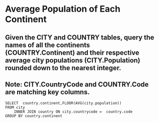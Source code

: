 # Average Population of Each Continent
## Given the CITY and COUNTRY tables, query the names of all the continents (COUNTRY.Continent) and their respective average city populations (CITY.Population) rounded down to the nearest integer.
## Note: CITY.CountryCode and COUNTRY.Code are matching key columns.

```
SELECT  country.continent,FLOOR(AVG(city.population))
FROM city
    INNER JOIN country ON city.countrycode =  country.code
GROUP BY country.continent
```